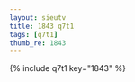 ```yaml
--- 
layout: sieutv
title: 1843 q7t1
tags: [q7t1]
thumb_re: 1843
---
```

{% include q7t1 key="1843" %} 
